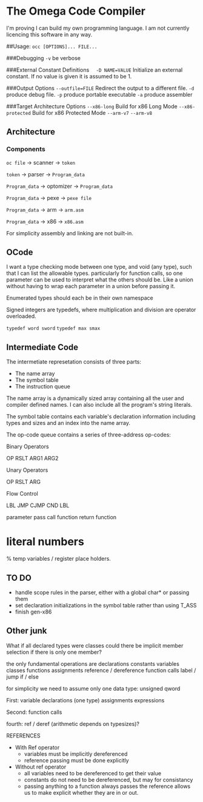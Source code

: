 # The Omega Code Compiler

I'm proving I can build my own programming language. I am not currently licencing this software in any way.

##Usage:
`occ [OPTIONS]... FILE...`

###Debugging
  `-v`   be verbose

###External Constant Definitions
`  -D NAME=VALUE`   Initialize an external constant. If no value is given it is assumed to be 1.

###Output Options
  `--outfile=FILE` Redirect the output to a different file.
  `-d`             produce debug file.
  `-p`             produce portable executable
  `-a`             produce assembler

###Target Architecture Options
  `--x86-long`      Build for x86 Long Mode
  `--x86-protected` Build for x86 Protected Mode
  `--arm-v7`
  `--arm-v8`

## Architecture

### Components

`oc file` -> scanner -> `token`

`token`   -> parser  -> `Program_data`

`Program_data` -> optomizer -> `Program_data`

`Program_data` -> pexe -> `pexe file`

`Program_data` -> arm  -> `arm.asm`

`Program_data` -> x86  -> `x86.asm`

For simplicity assembly and linking are not built-in.

## OCode

I want a type checking mode between one type, and void (any type), such that I can list the allowable types. particularly for function calls, so one parameter can be used to interpret what the others should be. Like a union without having to wrap each parameter in a union before passing it.

Enumerated types should each be in their own namespace

Signed integers are typedefs, where multiplication and division are operator overloaded.

`typedef word sword`
`typedef max smax`



## Intermediate Code
The intermetiate represetation consists of three parts:
*	The name array
*	The symbol table
*	The instruction queue

The name array is a dynamically sized array containing all the user and compiler defined names. I can also include all the program's string literals.

The symbol table contains each variable's declaration information including types and sizes and an index into the name array.

The op-code queue contains a series of three-address op-codes:

Binary Operators

OP	RSLT	ARG1	ARG2

Unary Operators

OP	RSLT	ARG

Flow Control

LBL
JMP
CJMP	CND	LBL

parameter pass
call function
return function

 # literal numbers
 % temp variables / register place holders.

## TO DO
*	handle scope rules in the parser, either with a global char* or passing them
*	set declaration initializations in the symbol table rather than using T_ASS
*	finish gen-x86

## Other junk

What if all declared types were classes
	could there be implicit member selection if there is only one member?

the only fundamental operations are
	declarations
		constants
		variables
		classes
		functions
	assignments
	reference / dereference
	function calls
	label / jump
	if / else

for simplicity we need to assume only one data type: unsigned qword

First:
	variable declarations (one type)
	assignments
	expressions

Second:
	function calls

fourth:
	ref / deref (arithmetic depends on typesizes)?

REFERENCES
*	With Ref operator
	*	variables must be implicitly dereferenced
	*	reference passing must be done explicitly
*	Without ref operator
	*	all variables need to be dereferenced to get their value
	*	constants do not need to be dereferenced, but may for consistancy
	*	passing anything to a function always passes the reference allows us to make explicit whether they are in or out.


